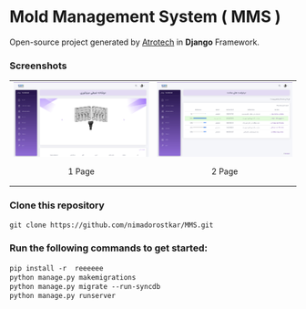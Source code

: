 # Mold Management System ( MMS )

Open-source project generated by [Atrotech](https://atrotech.ir/) in **Django** Framework. 



### Screenshots

<table>
  <tr>
  <td align="center">
      <a href="https://github.com/nimadorostkar/MMS/blob/master/screenshots/1.png">
        <img src="screenshots/1.png" alt="1 Page">
      </a>
      <br />
      <p>1 Page</p>
    </td>
    <td align="center">
      <a href="https://github.com/nimadorostkar/MMS/blob/master/screenshots/2.png">
        <img src="screenshots/2.png" alt="2 Page">
      </a>
      <br />
      <p>2 Page</p>
    </td>
    </tr>
</table>

### Clone this repository

```
git clone https://github.com/nimadorostkar/MMS.git
```

### Run the following commands to get started:

```
pip install -r  reeeeee
python manage.py makemigrations
python manage.py migrate --run-syncdb
python manage.py runserver
```
